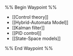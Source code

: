 %% Begin Waypoint %%
- [[Control theory]]
- [[Hybrid-Automata Model]]
- [[Kalman filter]]
- [[PID control]]
- [[State-Space models]]

%% End Waypoint %%